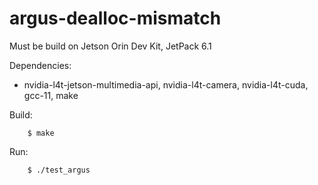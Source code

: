 # argus-dealloc-mismatch

Must be build on Jetson Orin Dev Kit, JetPack 6.1

Dependencies:
- nvidia-l4t-jetson-multimedia-api, nvidia-l4t-camera, nvidia-l4t-cuda, gcc-11, make

Build:
```
    $ make
```

Run:
```
    $ ./test_argus
```
